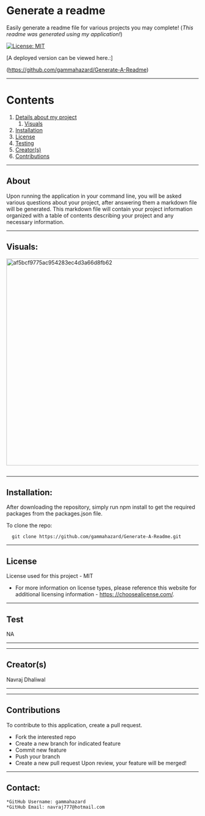 
  
  # Generate a readme

  Easily generate a readme file for various projects you may complete! (*This readme was generated using my application!*)

  [![License: MIT](https://img.shields.io/badge/License-MIT-yellow.svg)](https://opensource.org/licenses/MIT)

  [A deployed version can be viewed here.:]
  
  (https://github.com/gammahazard/Generate-A-Readme)
  
---

  # Contents

  1. [Details about my project](#about)
      1. [Visuals](#visuals)
  2. [Installation](#installation)
  3. [License](#license)
  4. [Testing](#test)
  5. [Creator(s)](#creators)
  6. [Contributions](#contributions)

---

## About

  Upon running the application in your command line, you will be asked various questions about your project, after answering them a markdown file will be generated. This markdown file will contain your project information organized with a table of contents describing your project and any necessary information.

---

## Visuals:
<img width="541" alt="af5bcf9775ac954283ec4d3a66d8fb62" src="https://user-images.githubusercontent.com/92896466/153789061-dd574ad4-3797-4dc1-afca-e399fba74bb2.png">

  ![]()

---

## Installation:
  After downloading the repository, simply run npm install to get the required packages from the packages.json file.

  To clone the repo:
  
      git clone https://github.com/gammahazard/Generate-A-Readme.git
  
---

  ## License
  License used for this project - MIT
  * For more information on license types, please reference this website
  for additional licensing information - [https: //choosealicense.com/](https://choosealicense.com/).

---

## Test
  NA

---

---

## Creator(s)
  Navraj Dhaliwal

---

---

## Contributions
  To contribute to this application, create a pull request.
  - Fork the interested repo
  - Create a new branch for indicated feature
  - Commit new feature
  - Push your branch
  - Create a new pull request
  Upon review, your feature will be merged!

---

## Contact:
    *GitHub Username: gammahazard
    *GitHub Email: navraj777@hotmail.com
  
